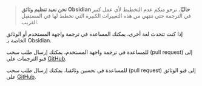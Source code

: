 > **نحن نعيد تنظيم وثائق Obsidian حاليًا.** نرجو منكم عدم التخطيط لأي عمل كبير في الترجمة حتى ننتهي من هذه التغييرات الكبيرة التي نخطط لها في المستقبل القريب.

إذا كنت تتحدث لغة أخرى، يمكنك المساعدة في ترجمة واجهة المستخدم أو الوثائق الخاصة بـ Obsidian.

للمساعدة في ترجمة واجهة المستخدم، يمكنك إرسال طلب سحب (pull request) إلى قبو الترجمات على [GitHub](https://github.com/obsidianmd/obsidian-translations).

للمساعدة في تحسين وثائقنا، يمكنك إرسال طلب سحب (pull request) إلى قبو الوثائق على [GitHub](https://github.com/obsidianmd/obsidian-docs).
